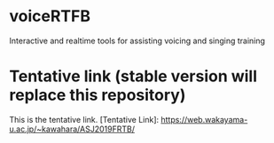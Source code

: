 # voiceRTFB
Interactive and realtime tools for assisting voicing and singing training

# Tentative link (stable version will replace this repository)

This is the tentative link.
[Tentative Link]: https://web.wakayama-u.ac.jp/~kawahara/ASJ2019FRTB/
